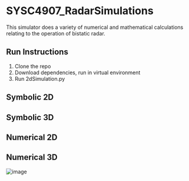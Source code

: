 # SYSC4907_RadarSimulations




This simulator does a variety of numerical and mathematical calculations relating to the operation of bistatic radar.

## Run Instructions 
1) Clone the repo 
2) Download dependencies, run in virtual environment
3) Run 2dSimulation.py

## Symbolic 2D

## Symbolic 3D 

## Numerical 2D 

## Numerical 3D
![image](https://github.com/burnsy2830/SYSC4907_RadarSimulations/assets/102264466/b1603d14-1e7b-4f03-b74a-3ab3847988d0)



